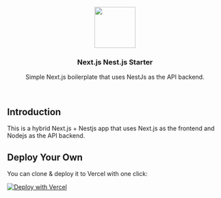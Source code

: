 <p align="center">
  <a>
    <img src="https://assets.vercel.com/image/upload/v1588805858/repositories/vercel/logo.png" height="96">
    <h3 align="center">Next.js Nest.js Starter</h3>
  </a>
</p>

<p align="center">Simple Next.js boilerplate that uses NestJs as the API backend.</p>

<br/>

## Introduction

This is a hybrid Next.js + Nestjs app that uses Next.js as the frontend and Nodejs as the API backend. 

## Deploy Your Own

You can clone & deploy it to Vercel with one click:

[![Deploy with Vercel](https://vercel.com/button)](https://vercel.com/new/clone?repository-url=https%3A%2F%2Fgithub.com%2SmartDataLab%2Fnuxtjs-nestjs-starter%2Ftree%2Fmain)


